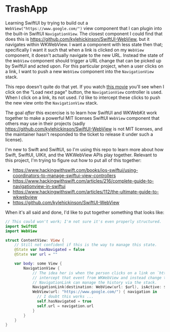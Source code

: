 # TrashApp

Learning SwiftUI by trying to build out a `WebView("https://www.google.com/")` view component that I can plugin into the built-in SwiftUI `NavigationView`. The closest component I could find that does this is https://github.com/kylehickinson/SwiftUI-WebView, but it navigates within WKWebView. I want a component with less state then that; specifically I want it such that when a link is clicked on my `WebView` component, it doesn't actually navigate to the new URL. Instead the state of the `WebView` component should trigger a URL change that can be picked up by SwiftUI and acted upon. For this particular project, when a user clicks on a link, I want to push a new `WebView` component into the `NavigationView` stack.

This repo doesn't quite do that yet. If you watch [this movie](https://s3.amazonaws.com/bradgessler/JXaUDf9aM9Kz5UqVwjMKkSgE4fdhIUWwkw781p1Oe4Vhio4W3gDKpdiiB9j2xZLjAFGrXvckwMY0ji82QKSmXoG0PtZ1BftrnOX1.mov) you'll see when I click on the "Load next page" button, the `NavigationView` controller is used. When I click on a link, its not used. I'd like to intercept these clicks to push the new view onto the `NavigationView` stack.

The goal *after* this excercise is to learn how SwiftUI and WKWebKit work together to make a powerful MIT licenses SwiftUI `WebView` component that others may use in their projects (sadly https://github.com/kylehickinson/SwiftUI-WebView is not MIT licenses, and the maintainer hasn't responded to the ticket to release it under such a license).

I'm new to Swift and SwiftUI, so I'm using this repo to learn more about how Swift, SwiftUI, UIKit, and the WKWebView APIs play together. Relevant to this project, I'm trying to figure out how to put all of this together:

* https://www.hackingwithswift.com/books/ios-swiftui/using-coordinators-to-manage-swiftui-view-controllers
* https://www.hackingwithswift.com/articles/216/complete-guide-to-navigationview-in-swiftui
* https://www.hackingwithswift.com/articles/112/the-ultimate-guide-to-wkwebview
* https://github.com/kylehickinson/SwiftUI-WebView

When it's all said and done, I'd like to put together something that looks like:

```swift
// This could won't work; I'm not sure it's even properly structured.
import SwiftUI
import WebView

struct ContentView: View {
    // Still not confident if this is the way to manage this state.
    @State var hasNavigated = false
    @State var url = ""

    var body: some View {
        NavigationView {
            // The idea her is when the person clicks on a link on `https://www.google.com/`, I want to
            // intercept that event from WKWebView and instead change the state of the SwiftUI view so that
            // NavigationLink can manage the history via the stack.
            NavigationLink(destination: WebView(url: $url), isActive: $isShowingDetailView) { EmptyView() }
            WebView(url: "https://www.google.com/") { navigation in
              // I doubt this works ...
              self.hasNavigated = true
              self.url = navigation.url
            }
        }
    }
}

```